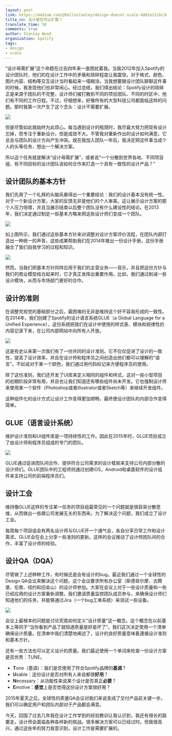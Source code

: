 ```yaml
---
layout: post
link: https://medium.com/@hellostanley/design-doesnt-scale-4d81e12cbc3e#.5onsxnsw1
title_cn: 设计是否可以扩展？
translate_time: 50
comments: true
author: Stanley Wood
organization: Spotify
tags:
- design
- scale
---
```


“设计毋需扩展”这个命题在过去四年来一直困扰着我。当我2012年加入Spotify的设计团队时，他们的在设计工作中的矛盾和琐碎程度让我震惊。对于格式、颜色、图片内容、结构等交互设计当时看起来一塌糊涂。当我想要跟设计团队聊聊这件事的时候，我发现他们也非常闹心。经过总结，我们得出结论：Spotify设计的琐碎正是来源于团队的不完整，设计师们被打散到不同的项目团队、不同的时区中，他们有不同的工作日程。不过，仔细想来，好像所有的大型科技公司都面临这样的问题。那时我第一次产生了这个念头：设计不需要扩展。

![](https://cdn-images-1.medium.com/max/1000/1*WmTrYFgM1OJASlGK2AuMxQ.jpeg)

但是尽管如此我始终为此烦心。每当遇到设计的瓶颈时，我尽最大努力把现有设计忘掉，而专注于重新设计。但是成效不大。不管我对重新作出的设计如何满意，它总会与团队的设计方向产生冲突。就在我加入团队一年后，我决定把这件事当成个人的头等任务，想出一个解决方案。

所以这个任务就是解决“设计毋需扩展”，或者说“一个分散到世界各地、不同项目组、有不同目标的设计团队该如何合作来打造一个具有一致性的设计产品？”

## 设计团队的基本方针

我们先用了一个礼拜的头脑风暴得出一个重要结论：我们的设计基本没有统一性。对于一个新设计方案，大家的反馈无非是他们的个人审美。这让展示设计方案的那个人压力倍增，并且当展示结束以后整个团队没有什么建设性的结论。在2013年，我们决定通过制定一些基本方略来把这些设计师们变成一个团队。

![](https://cdn-images-1.medium.com/max/1000/1*AWqeTBwnxZ_qE3hEqZwEZQ.png)

如上图所示，我们通过这些基本方针来对调整对设计方案评价流程，在团队内部打造出一种统一的声音，这些成果帮助我们在2014年推出一份设计手册，这份手册融合了我们自我学习的过程和知识。

![](https://cdn-images-1.medium.com/max/1000/1*TNNtgSQ3CtIboOOEZBgFGw.png)

然而，当我们把基本方针同样应用于我们的主营业务——音乐，并且把这份方针与我们的商业模型结合起来时，它才真正发挥出重要作用。比如，我们通过削减一些设计模块，从而与市场部门更好的合作。

## 设计的准则

在调整完视觉的基础部分之后，最困难的无非是维持这个好不容易形成的一致性。在2014年，我们创建了Spotify的设计语言系统GLUE（a Global Language for a Unified Experience），这份系统把我们在设计中使用的样式表、模块和规律性的内容记录下来，在公司内部网站中向所有人开放。

![](https://cdn-images-1.medium.com/max/1000/1*SQjAZi0C2HYa2-73wqj9xg.png)

这是有史以来第一次我们有了一份共同的设计准则。它不仅仅促进了设计的一致性，提高了设计效率，并且在设计师和程序员之间创造出他们都可以理解的“语言”。不如说对于某一个颜色，我们通过用代码标记来方便程序员的使用。

除了这份准则，我们还开发了UI库来定义相同的组件和样式。这对一些小型项目的初期阶段非常有用，并且也让我们知道还有哪些组件尚未开发。它也强制设计师来使用某一个软件（Photoshop或者Illustrator或者Sketch等）来继续开发组件。

这种组件化的设计方式让设计工作变得更加顺畅，最终使设计团队的内部合作变得简单。

## GLUE（语言设计系统）

维护设计准则和UI组件库是一项持续性的工作。因此在2015年时，GLUE项目成立了由设计师和程序员组成的专门的团队。

![](https://cdn-images-1.medium.com/max/1000/1*6YuPfBrFs143biVHJo5ZhA.jpeg)

GLUE通过促进团队间合作、提供符合公司需求的设计框架来支持公司内部分散的设计师们。GLUE团队中的工程师则通过创建iOS，Android和桌面软件的设计组件来支持公司的前端程序员们。

## 设计工会

维持像GLUE这样的专注某一任务的项目组最常见的一个问题就是很容易分散思维，从而做出一些跟公司发展无关的东西来。为了解决这个问题，我们成立了设计工会。

每周每个项目组会有两名设计师与GLUE开一个通气会，各自分享日常工作和设计需求。GLUE会在会上分享一些准则的更新。这样的会议推动了设计师团队间的合作，丰富了设计师的经验。

## 设计QA（DQA）

尽管做了上述种种工作，有时候还是会有设计的bug。最近我们通过一个全球性的Design QA会议来解决这个问题。这个会议要求所有办公室（斯德哥尔摩、古腾堡、伦敦、纽约和旧金山）的设计师参加。大家在会议上对于一些设计质量和一些已经应用的设计方案重新调整。我们邀请质量监控团队成员参与，来确保设计师们知道他们的任务，并能够通过Jira（一个bug工单系统）来测试一些设备。

![](https://cdn-images-1.medium.com/max/1000/1*tZ0FtcjEctT2i2Tgc42-cA.jpeg)

会议上最根本的问题是讨论究竟如何定义“设计质量”这一概念。这个概念在以前基本上等同于“当你看到产品了就知道质量是好是坏了”。我们这次决定使用一个清单确保设计质量。在清单中我们清楚地阐述了，设计的良好质量意味着遵循设计准则和基本方针。

还有一些方法也可以定义设计的质量。我们最近使用一个单词来检查一份设计方案是否优秀：TUNE。

- **T**one（基调）：我们是否使用了符合Spotify品牌的**基调**？
- **U**sable：这份设计是否对所有人来说都很**好用**？
- **N**ecessary：从功能性来说某个设计是否真正**必要**？
- **E**motive：**感觉**上是否觉得这份设计方案很好用？

2015年夏天之后，全球性的质量QA会议对我们来说变成了交付产品前关键一步。我们可以确定用户和团队内部对于产品都会满意。

今天，回国了过去几年我在设计工作学到的经验教训让我认识到，我还有很长的路要走。设计师会面临各种各样新的挑战。很多解决方案可以已经过时。但我很高兴，通过这些年的努力我意识到，设计工作是需要扩展的。

